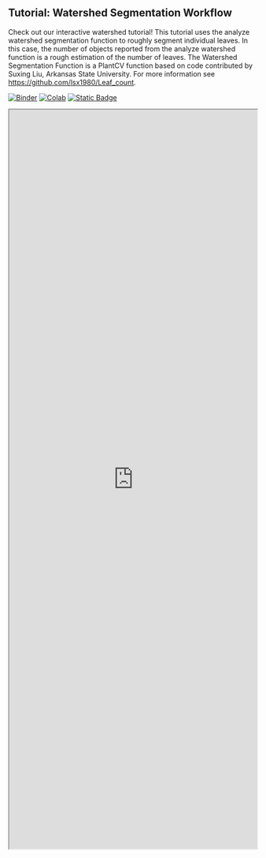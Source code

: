## Tutorial: Watershed Segmentation Workflow

Check out our interactive watershed tutorial! This tutorial uses the analyze watershed segmentation function to roughly segment individual leaves. In this case, the number of objects reported from the analyze watershed function is a rough estimation of the number of leaves. The Watershed Segmentation Function is a PlantCV function based on code contributed by Suxing Liu, Arkansas State University. For more information see https://github.com/lsx1980/Leaf_count.

[![Binder](https://mybinder.org/badge_logo.svg)](https://mybinder.org/v2/gh/danforthcenter/plantcv-tutorial-watershed/HEAD?labpath=index.ipynb)
[![Colab](https://colab.research.google.com/assets/colab-badge.svg)](https://colab.research.google.com/github/danforthcenter/plantcv-tutorial-arabidopsis-tray/blob/main/index-Colab.ipynb)
[![Static Badge](https://img.shields.io/badge/Open%20on%20GitHub-black?logo=github)](https://github.com/danforthcenter/plantcv-tutorial-arabidopsis-tray.git)

<iframe src="https://nbviewer.jupyter.org/github/danforthcenter/plantcv-tutorial-watershed/blob/main/index.ipynb" width="100%" height="1500px"></iframe>
